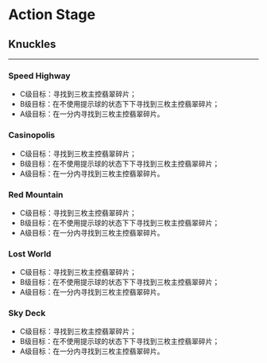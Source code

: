 # Action Stage

## Knuckles

---

### Speed Highway

* C级目标：寻找到三枚主控翡翠碎片；
* B级目标：在不使用提示球的状态下下寻找到三枚主控翡翠碎片；
* A级目标：在一分内寻找到三枚主控翡翠碎片。

### Casinopolis

* C级目标：寻找到三枚主控翡翠碎片；
* B级目标：在不使用提示球的状态下下寻找到三枚主控翡翠碎片；
* A级目标：在一分内寻找到三枚主控翡翠碎片。

### Red Mountain

* C级目标：寻找到三枚主控翡翠碎片；
* B级目标：在不使用提示球的状态下下寻找到三枚主控翡翠碎片；
* A级目标：在一分内寻找到三枚主控翡翠碎片。

### Lost World

* C级目标：寻找到三枚主控翡翠碎片；
* B级目标：在不使用提示球的状态下下寻找到三枚主控翡翠碎片；
* A级目标：在一分内寻找到三枚主控翡翠碎片。

### Sky Deck

* C级目标：寻找到三枚主控翡翠碎片；
* B级目标：在不使用提示球的状态下下寻找到三枚主控翡翠碎片；
* A级目标：在一分内寻找到三枚主控翡翠碎片。
